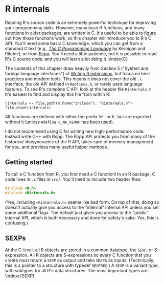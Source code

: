 # R internals

Reading R's source code is an extremely powerful technique for improving your programming skills. However, many base R functions, and many functions in older packages, are written in C. It's useful to be able to figure out how those functions work, so this chapter will introduce you to R's C API. You'll need some basic C knowledge, which you can get from a standard C text (e.g., [_The C Programming Language_](http://amzn.com/0131101633?tag=devtools-20) by Kernigan and Ritchie), or from [Rcpp](#rcpp). You'll need a little patience, but it is possible to read R's C source code, and you will learn a lot doing it. \index{C}

The contents of this chapter draw heavily from Section 5 ("System and foreign language interfaces") of [Writing R extensions](http://cran.r-project.org/doc/manuals/R-exts.html), but focus on best practices and modern tools. This means it does not cover the old `.C` interface, the old API defined in `Rdefines.h`, or rarely used language features. To see R's complete C API, look at the header file `Rinternals.h`. It's easiest to find and display this file from within R:

```{r, eval = FALSE}
rinternals <- file.path(R.home("include"), "Rinternals.h")
file.show(rinternals)
```

All functions are defined with either the prefix `Rf_` or `R_` but are exported without it (unless `#define R_NO_REMAP` has been used).

I do not recommend using C for writing new high-performance code. Instead write C++ with Rcpp. The Rcpp API protects you from many of the historical idiosyncracies of the R API, takes care of memory management for you, and provides many useful helper methods.

## Getting started

To call a C function from R, you first need a C function! In an R package, C code lives in `.c` files in `src/`. You'll need to include two header files:

```c
#include <R.h>
#include <Rinternals.h>
```

(Yes, including `<Rinternals.h>` seems like bad form. On top of that, doing so doesn't actually give you access to the "internal" internal API unless you set some additional flags. The default just gives you access to the "public" internal API, which is both necessary and done for safety's sake. Yes, this is confusing.)

## SEXPs

At the C-level, all R objects are stored in a common datatype, the `SEXP`, or S-expression. All R objects are S-expressions so every C function that you create must return a `SEXP` as output and take `SEXP`s as inputs. (Technically, this is a pointer to a structure with typedef `SEXPREC`.) A `SEXP` is a variant type, with subtypes for all R's data structures. The most important types are: \indexc{SEXP}
